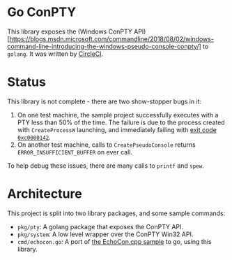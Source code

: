 # Go ConPTY

This library exposes the (Windows ConPTY API)[https://blogs.msdn.microsoft.com/commandline/2018/08/02/windows-command-line-introducing-the-windows-pseudo-console-conpty/] to `golang`. It was written by [CircleCI](https://circleci.com).

# Status

This library is not complete - there are two show-stopper bugs in it:

1. On one test machine, the sample project successfully executes with a PTY less than 50% of the time. The failure is due to the process created with `CreateProcessW` launching, and immediately failing with [exit code `0xc0000142`](https://blogs.msdn.microsoft.com/winsdk/2015/06/03/what-is-up-with-the-application-failed-to-initialize-properly-0xc0000142-error/).
2. On another test machine, calls to `CreatePseudoConsole` returns `ERROR_INSUFFICIENT_BUFFER` on ever call.

To help debug these issues, there are many calls to `printf` and `spew`.

# Architecture

This project is split into two library packages, and some sample commands:

- `pkg/pty`: A golang package that exposes the ConPTY API.
- `pkg/system`: A low level wrapper over the ConPTY Win32 API.
- `cmd/echocon.go`: A port of [the EchoCon.cpp sample](https://github.com/microsoft/terminal/blob/e6767acf467083780335958a7954addacad1115a/samples/ConPTY/EchoCon/EchoCon/EchoCon.cpp) to go, using this library.
